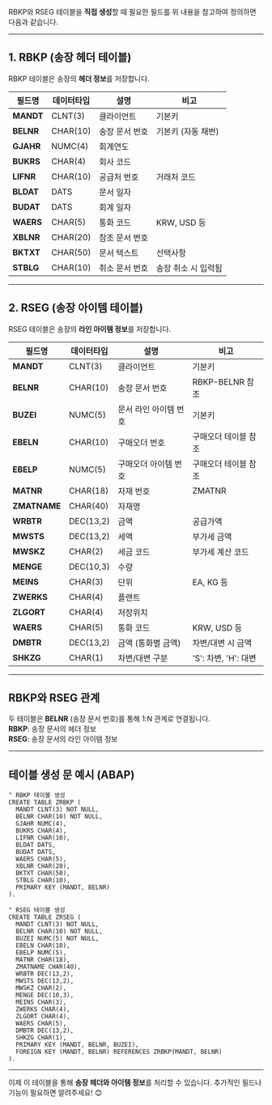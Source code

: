 RBKP와 RSEG 테이블을 **직접 생성**할 때 필요한 필드를 위 내용을 참고하여 정의하면 다음과 같습니다.

---

## **1. RBKP (송장 헤더 테이블)**
RBKP 테이블은 송장의 **헤더 정보**를 저장합니다.

| **필드명**       | **데이터타입** | **설명**               | **비고**                 |
|-------------------|---------------|------------------------|--------------------------|
| **MANDT**        | CLNT(3)       | 클라이언트             | 기본키                   |
| **BELNR**        | CHAR(10)      | 송장 문서 번호         | 기본키 (자동 채번)       |
| **GJAHR**        | NUMC(4)       | 회계연도               |                         |
| **BUKRS**        | CHAR(4)       | 회사 코드              |                         |
| **LIFNR**        | CHAR(10)      | 공급처 번호            | 거래처 코드             |
| **BLDAT**        | DATS          | 문서 일자              |                         |
| **BUDAT**        | DATS          | 회계 일자              |                         |
| **WAERS**        | CHAR(5)       | 통화 코드              | KRW, USD 등             |
| **XBLNR**        | CHAR(20)      | 참조 문서 번호         |                         |
| **BKTXT**        | CHAR(50)      | 문서 텍스트            | 선택사항                |
| **STBLG**        | CHAR(10)      | 취소 문서 번호         | 송장 취소 시 입력됨      |

---

## **2. RSEG (송장 아이템 테이블)**
RSEG 테이블은 송장의 **라인 아이템 정보**를 저장합니다.

| **필드명**         | **데이터타입** | **설명**                  | **비고**                   |
|---------------------|---------------|---------------------------|----------------------------|
| **MANDT**          | CLNT(3)       | 클라이언트                | 기본키                     |
| **BELNR**          | CHAR(10)      | 송장 문서 번호            | RBKP-BELNR 참조            |
| **BUZEI**          | NUMC(5)       | 문서 라인 아이템 번호     | 기본키                     |
| **EBELN**          | CHAR(10)      | 구매오더 번호             | 구매오더 테이블 참조       |
| **EBELP**          | NUMC(5)       | 구매오더 아이템 번호      | 구매오더 테이블 참조       |
| **MATNR**          | CHAR(18)      | 자재 번호                 | ZMATNR                     |
| **ZMATNAME**       | CHAR(40)      | 자재명                    |                            |
| **WRBTR**          | DEC(13,2)     | 금액                      | 공급가액                   |
| **MWSTS**          | DEC(13,2)     | 세액                      | 부가세 금액                |
| **MWSKZ**          | CHAR(2)       | 세금 코드                 | 부가세 계산 코드           |
| **MENGE**          | DEC(10,3)     | 수량                      |                            |
| **MEINS**          | CHAR(3)       | 단위                      | EA, KG 등                  |
| **ZWERKS**         | CHAR(4)       | 플랜트                    |                            |
| **ZLGORT**         | CHAR(4)       | 저장위치                  |                            |
| **WAERS**          | CHAR(5)       | 통화 코드                 | KRW, USD 등                |
| **DMBTR**          | DEC(13,2)     | 금액 (통화별 금액)        | 차변/대변 시 금액          |
| **SHKZG**          | CHAR(1)       | 차변/대변 구분            | 'S': 차변, 'H': 대변       |

---

## **RBKP와 RSEG 관계**
두 테이블은 **BELNR** (송장 문서 번호)를 통해 1:N 관계로 연결됩니다.  
**RBKP**: 송장 문서의 헤더 정보  
**RSEG**: 송장 문서의 라인 아이템 정보  

---

## **테이블 생성 문 예시 (ABAP)**
```abap
" RBKP 테이블 생성
CREATE TABLE ZRBKP (
  MANDT CLNT(3) NOT NULL,
  BELNR CHAR(10) NOT NULL,
  GJAHR NUMC(4),
  BUKRS CHAR(4),
  LIFNR CHAR(10),
  BLDAT DATS,
  BUDAT DATS,
  WAERS CHAR(5),
  XBLNR CHAR(20),
  BKTXT CHAR(50),
  STBLG CHAR(10),
  PRIMARY KEY (MANDT, BELNR)
).

" RSEG 테이블 생성
CREATE TABLE ZRSEG (
  MANDT CLNT(3) NOT NULL,
  BELNR CHAR(10) NOT NULL,
  BUZEI NUMC(5) NOT NULL,
  EBELN CHAR(10),
  EBELP NUMC(5),
  MATNR CHAR(18),
  ZMATNAME CHAR(40),
  WRBTR DEC(13,2),
  MWSTS DEC(13,2),
  MWSKZ CHAR(2),
  MENGE DEC(10,3),
  MEINS CHAR(3),
  ZWERKS CHAR(4),
  ZLGORT CHAR(4),
  WAERS CHAR(5),
  DMBTR DEC(13,2),
  SHKZG CHAR(1),
  PRIMARY KEY (MANDT, BELNR, BUZEI),
  FOREIGN KEY (MANDT, BELNR) REFERENCES ZRBKP(MANDT, BELNR)
).
```

---

이제 이 테이블을 통해 **송장 헤더와 아이템 정보**를 처리할 수 있습니다. 추가적인 필드나 기능이 필요하면 알려주세요! 😊
